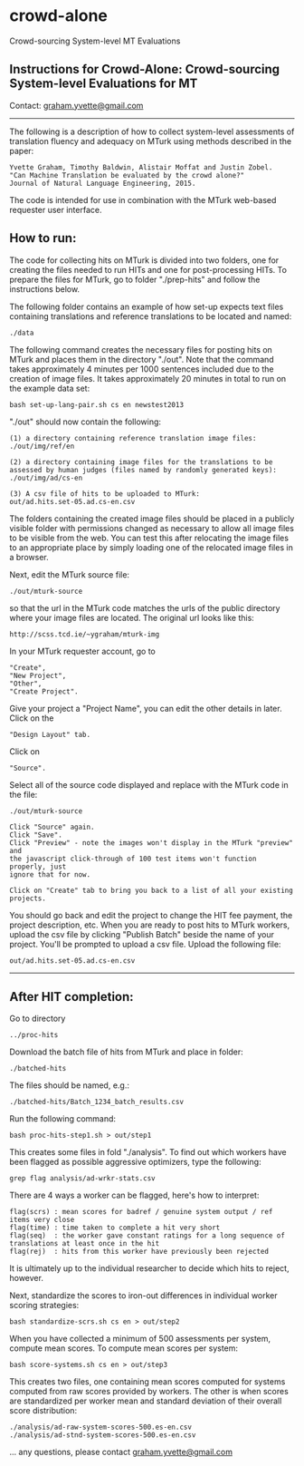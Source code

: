 # crowd-alone
Crowd-sourcing System-level MT Evaluations

Instructions for Crowd-Alone: Crowd-sourcing System-level Evaluations for MT
-----------------------------------------------------------------------------------

Contact: graham.yvette@gmail.com

-----------------------------------------------------------------------------------

The following is a description of how to collect system-level assessments
of translation fluency and adequacy on MTurk using methods described in 
the paper:

    Yvette Graham, Timothy Baldwin, Alistair Moffat and Justin Zobel. 
    "Can Machine Translation be evaluated by the crowd alone?" 
    Journal of Natural Language Engineering, 2015.

The code is intended for use in combination with the MTurk web-based
requester user interface.

How to run:
--------------------

The code for collecting hits on MTurk is divided into two folders, one for
creating the files needed to run HITs and one for post-processing HITs.
To prepare the files for MTurk, go to folder "./prep-hits" and follow
the instructions below.

The following folder contains an example of how set-up expects text files
containing translations and reference translations to be located and named:

    ./data

The following command creates the necessary files for posting hits on MTurk
and places them in the directory "./out". Note that the command takes
approximately 4 minutes per 1000 sentences included due to the creation of
image files. It takes approximately 20 minutes in total to run on the example
data set:

    bash set-up-lang-pair.sh cs en newstest2013

"./out" should now contain the following:

    (1) a directory containing reference translation image files:
    ./out/img/ref/en

    (2) a directory containing image files for the translations to be
    assessed by human judges (files named by randomly generated keys):
    ./out/img/ad/cs-en

    (3) A csv file of hits to be uploaded to MTurk:
    out/ad.hits.set-05.ad.cs-en.csv

The folders containing the created image files should be placed in a
publicly visible folder with permissions changed as necessary to allow
all image files to be visible from the web. You can test this after
relocating the image files to an appropriate place by simply loading one
of the relocated image files in a browser.

Next, edit the MTurk source file:

    ./out/mturk-source

so that the url in the MTurk code matches the urls of the public directory
where your image files are located. The original url looks like this:

    http://scss.tcd.ie/~ygraham/mturk-img

In your MTurk requester account, go to

    "Create",
    "New Project",
    "Other",
    "Create Project".

Give your project a "Project Name", you can edit the other details in later.
Click on the

    "Design Layout" tab.

Click on

    "Source".

Select all of the source code displayed and replace with the MTurk code
in the file:

    ./out/mturk-source

    Click "Source" again.
    Click "Save".
    Click "Preview" - note the images won't display in the MTurk "preview" and
    the javascript click-through of 100 test items won't function properly, just
    ignore that for now.

    Click on "Create" tab to bring you back to a list of all your existing
    projects.

You should go back and edit the project to change the HIT fee payment,
the project description, etc.
When you are ready to post hits to MTurk workers, upload the csv file
by clicking "Publish Batch" beside the name of your project.
You'll be prompted to upload a csv file. Upload the following file:

    out/ad.hits.set-05.ad.cs-en.csv

------------------------------------------------------------------------------
After HIT completion:
------------------------------------------------------------------------------

Go to directory 

    ../proc-hits

Download the batch file of hits from MTurk and place in folder:

    ./batched-hits

The files should be named, e.g.:

    ./batched-hits/Batch_1234_batch_results.csv

Run the following command:

    bash proc-hits-step1.sh > out/step1

This creates some files in fold "./analysis". To find out which
workers have been flagged as possible aggressive optimizers, type
the following:

    grep flag analysis/ad-wrkr-stats.csv

There are 4 ways a worker can be flagged, here's how to interpret:

    flag(scrs) : mean scores for badref / genuine system output / ref items very close
    flag(time) : time taken to complete a hit very short
    flag(seq)  : the worker gave constant ratings for a long sequence of translations at least once in the hit
    flag(rej)  : hits from this worker have previously been rejected

It is ultimately up to the individual researcher to decide which hits to
reject, however.

Next, standardize the scores to iron-out differences in individual worker
scoring strategies:

    bash standardize-scrs.sh cs en > out/step2

When you have collected a minimum of 500 assessments per system,
compute mean scores. To compute mean scores per system:

    bash score-systems.sh cs en > out/step3

This creates two files, one containing mean scores computed for systems
computed from raw scores provided by workers. The other is when scores
are standardized per worker mean and standard deviation of their overall
score distribution:

    ./analysis/ad-raw-system-scores-500.es-en.csv
    ./analysis/ad-stnd-system-scores-500.es-en.csv

... any questions, please contact graham.yvette@gmail.com 
